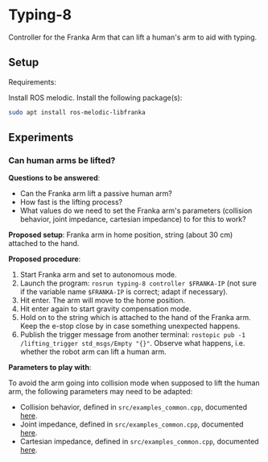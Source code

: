# Typing-8

Controller for the Franka Arm that can lift a human's arm to aid with typing.

## Setup

Requirements:

Install ROS melodic. Install the following package(s):

```bash
sudo apt install ros-melodic-libfranka
```

## Experiments

### Can human arms be lifted?

**Questions to be answered**:

- Can the Franka arm lift a passive human arm?
- How fast is the lifting process?
- What values do we need to set the Franka arm's parameters (collision behavior, joint impedance, cartesian impedance) to for this to work?

**Proposed setup**: Franka arm in home position, string (about 30 cm) attached to the hand.

**Proposed procedure**:

1. Start Franka arm and set to autonomous mode.
1. Launch the program: `rosrun typing-8 controller $FRANKA-IP` (not sure if the variable name `$FRANKA-IP` is correct; adapt if necessary).
1. Hit enter. The arm will move to the home position.
1. Hit enter again to start gravity compensation mode.
1. Hold on to the string which is attached to the hand of the Franka arm. Keep the e-stop close by in case something unexpected happens.
1. Publish the trigger message from another terminal: `rostopic pub -1 /lifting_trigger std_msgs/Empty "{}"`. Observe what happens, i.e. whether the robot arm can lift a human arm.

**Parameters to play with**:

To avoid the arm going into collision mode when supposed to lift the human arm, the following parameters may need to be adapted:

- Collision behavior, defined in `src/examples_common.cpp`, documented [here](https://github.com/frankaemika/libfranka/blob/06ad8dcf5706f00663b6fd6351734096cea9c2d0/include/franka/robot.h#L483).
- Joint impedance, defined in `src/examples_common.cpp`, documented [here](https://github.com/frankaemika/libfranka/blob/06ad8dcf5706f00663b6fd6351734096cea9c2d0/include/franka/robot.h#L533).
- Cartesian impedance, defined in `src/examples_common.cpp`, documented [here](https://github.com/frankaemika/libfranka/blob/06ad8dcf5706f00663b6fd6351734096cea9c2d0/include/franka/robot.h#L547).
